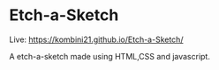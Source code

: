 # Etch-a-Sketch

Live: https://kombini21.github.io/Etch-a-Sketch/


A etch-a-sketch made using HTML,CSS and javascript.
